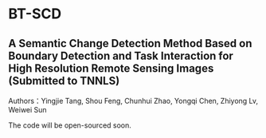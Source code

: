 # BT-SCD

## A Semantic Change Detection Method Based on Boundary Detection and Task Interaction for High Resolution Remote Sensing Images (Submitted to TNNLS)

Authors：Yingjie Tang, Shou Feng, Chunhui Zhao, Yongqi Chen, Zhiyong Lv, Weiwei Sun

The code will be open-sourced soon.
